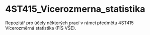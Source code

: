 # 4ST415_Vicerozmerna_statistika
Repozitář pro účely některých prací v rámci předmětu 4ST415 Vícerozměrná statistika (FIS VŠE).
